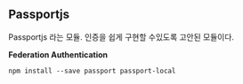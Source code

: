 ## Passportjs

Passportjs 라는 모듈. 인증을 쉽게 구현할 수있도록 고안된 모듈이다.  

**Federation Authentication**  


`npm install --save passport passport-local`  
